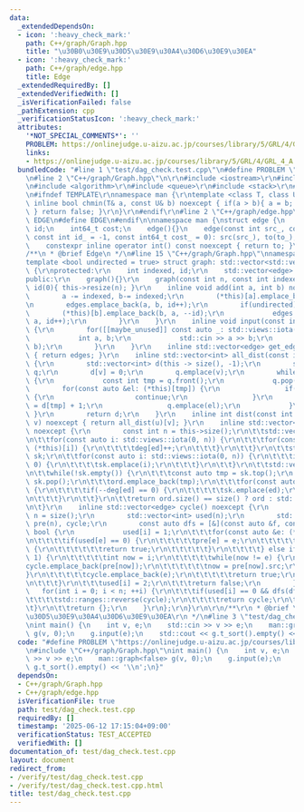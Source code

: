 ```yaml
---
data:
  _extendedDependsOn:
  - icon: ':heavy_check_mark:'
    path: C++/graph/Graph.hpp
    title: "\u30B0\u30E9\u30D5\u30E9\u30A4\u30D6\u30E9\u30EA"
  - icon: ':heavy_check_mark:'
    path: C++/graph/edge.hpp
    title: Edge
  _extendedRequiredBy: []
  _extendedVerifiedWith: []
  _isVerificationFailed: false
  _pathExtension: cpp
  _verificationStatusIcon: ':heavy_check_mark:'
  attributes:
    '*NOT_SPECIAL_COMMENTS*': ''
    PROBLEM: https://onlinejudge.u-aizu.ac.jp/courses/library/5/GRL/4/GRL_4_A
    links:
    - https://onlinejudge.u-aizu.ac.jp/courses/library/5/GRL/4/GRL_4_A
  bundledCode: "#line 1 \"test/dag_check.test.cpp\"\n#define PROBLEM \"https://onlinejudge.u-aizu.ac.jp/courses/library/5/GRL/4/GRL_4_A\"\
    \n#line 2 \"C++/graph/Graph.hpp\"\n\r\n#include <iostream>\r\n#include <vector>\r\
    \n#include <algorithm>\r\n#include <queue>\r\n#include <stack>\r\n#include <ranges>\r\
    \n#ifndef TEMPLATE\r\nnamespace man {\r\ntemplate <class T, class U> constexpr\
    \ inline bool chmin(T& a, const U& b) noexcept { if(a > b){ a = b; return true;\
    \ } return false; }\r\n}\r\n#endif\r\n#line 2 \"C++/graph/edge.hpp\"\n#ifndef\
    \ EDGE\n#define EDGE\n#endif\n\nnamespace man {\nstruct edge {\n    int src, to,\
    \ id;\n    int64_t cost;\n    edge(){}\n    edge(const int src_, const int to_,\
    \ const int id_ = -1, const int64_t cost_ = 0): src(src_), to(to_), id(id_), cost(cost_){}\n\
    \    constexpr inline operator int() const noexcept { return to; }\n};\n}\n\n\
    /**\n * @brief Edge\n */\n#line 15 \"C++/graph/Graph.hpp\"\nnamespace man {\r\n\
    template <bool undirected = true> struct graph: std::vector<std::vector<edge>>\
    \ {\r\nprotected:\r\n    int indexed, id;\r\n    std::vector<edge> edges;\r\n\
    public:\r\n    graph(){}\r\n    graph(const int n, const int indexed_ = 1): indexed(indexed_),\
    \ id(0){ this->resize(n); }\r\n    inline void add(int a, int b) noexcept {\r\n\
    \        a -= indexed, b-= indexed;\r\n        (*this)[a].emplace_back(a, b, id);\r\
    \n        edges.emplace_back(a, b, id++);\r\n        if(undirected) {\r\n    \
    \        (*this)[b].emplace_back(b, a, --id);\r\n            edges.emplace_back(b,\
    \ a, id++);\r\n        }\r\n    }\r\n    inline void input(const int m) noexcept\
    \ {\r\n        for([[maybe_unused]] const auto _: std::views::iota(0, m)) {\r\n\
    \            int a, b;\r\n            std::cin >> a >> b;\r\n            add(a,\
    \ b);\r\n        }\r\n    }\r\n    inline std::vector<edge> get_edge() const noexcept\
    \ { return edges; }\r\n    inline std::vector<int> all_dist(const int v) noexcept\
    \ {\r\n        std::vector<int> d(this -> size(), -1);\r\n        std::queue<int>\
    \ q;\r\n        d[v] = 0;\r\n        q.emplace(v);\r\n        while(!q.empty())\
    \ {\r\n            const int tmp = q.front();\r\n            q.pop();\r\n    \
    \        for(const auto &el: (*this)[tmp]) {\r\n                if(d[el] != -1)\
    \ {\r\n                    continue;\r\n                }\r\n                d[el]\
    \ = d[tmp] + 1;\r\n                q.emplace(el);\r\n            }\r\n       \
    \ }\r\n        return d;\r\n    }\r\n    inline int dist(const int u, const int\
    \ v) noexcept { return all_dist(u)[v]; }\r\n    inline std::vector<int> t_sort()\
    \ noexcept {\r\n        const int n = this->size();\r\n\t\tstd::vector<int> deg(n);\r\
    \n\t\tfor(const auto i: std::views::iota(0, n)) {\r\n\t\t\tfor(const auto ed:\
    \ (*this)[i]) {\r\n\t\t\t\tdeg[ed]++;\r\n\t\t\t}\r\n\t\t}\r\n\t\tstd::stack<int>\
    \ sk;\r\n\t\tfor(const auto i: std::views::iota(0, n)) {\r\n\t\t\tif(deg[i] ==\
    \ 0) {\r\n\t\t\t\tsk.emplace(i);\r\n\t\t\t}\r\n\t\t}\r\n\t\tstd::vector<int> ord;\r\
    \n\t\twhile(!sk.empty()) {\r\n\t\t\tconst auto tmp = sk.top();\r\n           \
    \ sk.pop();\r\n\t\t\tord.emplace_back(tmp);\r\n\t\t\tfor(const auto ed: (*this)[tmp])\
    \ {\r\n\t\t\t\tif(--deg[ed] == 0) {\r\n\t\t\t\t\tsk.emplace(ed);\r\n\t\t\t\t}\r\
    \n\t\t\t}\r\n\t\t}\r\n\t\treturn ord.size() == size() ? ord : std::vector<int>{};\r\
    \n\t}\r\n    inline std::vector<edge> cycle() noexcept {\r\n        const int\
    \ n = size();\r\n        std::vector<int> used(n);\r\n        std::vector<edge>\
    \ pre(n), cycle;\r\n        const auto dfs = [&](const auto &f, const int i) ->\
    \ bool {\r\n            used[i] = 1;\r\n\t\t\tfor(const auto &e: (*this)[i]) {\r\
    \n\t\t\t\tif(used[e] == 0) {\r\n\t\t\t\t\tpre[e] = e;\r\n\t\t\t\t\tif(f(f, e))\
    \ {\r\n\t\t\t\t\t\treturn true;\r\n\t\t\t\t\t}\r\n\t\t\t\t} else if(used[e] ==\
    \ 1) {\r\n\t\t\t\t\tint now = i;\r\n\t\t\t\t\twhile(now != e) {\r\n\t\t\t\t\t\t\
    cycle.emplace_back(pre[now]);\r\n\t\t\t\t\t\tnow = pre[now].src;\r\n\t\t\t\t\t\
    }\r\n\t\t\t\t\tcycle.emplace_back(e);\r\n\t\t\t\t\treturn true;\r\n\t\t\t\t}\r\
    \n\t\t\t}\r\n\t\t\tused[i] = 2;\r\n\t\t\treturn false;\r\n        };\r\n     \
    \   for(int i = 0; i < n; ++i) {\r\n\t\t\tif(used[i] == 0 && dfs(dfs, i)) {\r\n\
    \t\t\t\tstd::ranges::reverse(cycle);\r\n\t\t\t\treturn cycle;\r\n\t\t\t}\r\n\t\
    \t}\r\n\t\treturn {};\r\n    }\r\n};\r\n}\r\n\r\n/**\r\n * @brief \u30B0\u30E9\
    \u30D5\u30E9\u30A4\u30D6\u30E9\u30EA\r\n */\n#line 3 \"test/dag_check.test.cpp\"\
    \nint main() {\n    int v, e;\n    std::cin >> v >> e;\n    man::graph<false>\
    \ g(v, 0);\n    g.input(e);\n    std::cout << g.t_sort().empty() << '\\n';\n}\n"
  code: "#define PROBLEM \"https://onlinejudge.u-aizu.ac.jp/courses/library/5/GRL/4/GRL_4_A\"\
    \n#include \"C++/graph/Graph.hpp\"\nint main() {\n    int v, e;\n    std::cin\
    \ >> v >> e;\n    man::graph<false> g(v, 0);\n    g.input(e);\n    std::cout <<\
    \ g.t_sort().empty() << '\\n';\n}"
  dependsOn:
  - C++/graph/Graph.hpp
  - C++/graph/edge.hpp
  isVerificationFile: true
  path: test/dag_check.test.cpp
  requiredBy: []
  timestamp: '2025-06-12 17:15:04+09:00'
  verificationStatus: TEST_ACCEPTED
  verifiedWith: []
documentation_of: test/dag_check.test.cpp
layout: document
redirect_from:
- /verify/test/dag_check.test.cpp
- /verify/test/dag_check.test.cpp.html
title: test/dag_check.test.cpp
---
```

